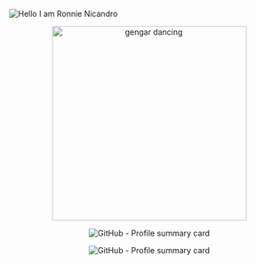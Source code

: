 <img alt="Hello I am Ronnie Nicandro"
    src="https://readme-typing-svg.herokuapp.com?font=Fira+Code&weight=600&size=25&duration=4500&pause=500&color=702963&center=true&multiline=true&random=false&width=1500&height=140&lines=Hello+Hello;I'm+Ronnie+Nicandro%2C+a+Front-end+Developer+and+a+Gengar+enthusiast"
/>
<p align="center">
    <picture>
        <source
            media="(prefers-color-scheme: dark)"
            srcset="https://64.media.tumblr.com/ab12698fc5cd6d3f02b510e2f56c451e/tumblr_pza47t6JSC1s26zs1o1_1280.gif"
         height="2000"
        />
        <source
            srcset="https://64.media.tumblr.com/ab12698fc5cd6d3f02b510e2f56c451e/tumblr_pza47t6JSC1s26zs1o1_1280.gif"
              height="350"
        />
        <img
            alt="gengar dancing"
            src="https://64.media.tumblr.com/ab12698fc5cd6d3f02b510e2f56c451e/tumblr_pza47t6JSC1s26zs1o1_1280.gif"
            height="350"
        />
    </picture>
</p>


<p align="center">
    <picture>
        <source 
            srcset="https://github-profile-summary-cards.vercel.app/api/cards/profile-details?username=ginlord111&theme=synthwave" 
            media="(prefers-color-scheme: dark)"
        >
    <img 
            src="https://github-profile-summary-cards.vercel.app/api/cards/profile-details?username=ginlord111&theme=synthwave" 
            alt="GitHub - Profile summary card"
        >
    </picture>
</p>
<p align="center">
    <picture>
        <source 
            srcset="https://github-profile-summary-cards.vercel.app/api/cards/repos-per-language?username=ginlord111&theme=synthwave" 
            media="(prefers-color-scheme: dark)"
        >
    <img 
            src="https://github-profile-summary-cards.vercel.app/api/cards/repos-per-language?username=ginlord111&theme=synthwave" 
            alt="GitHub - Profile summary card"
        >
    </picture>
</p>


